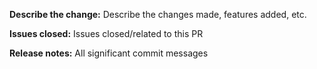 **Describe the change:**
Describe the changes made, features added, etc.

**Issues closed:**
Issues closed/related to this PR

**Release notes:**
All significant commit messages
